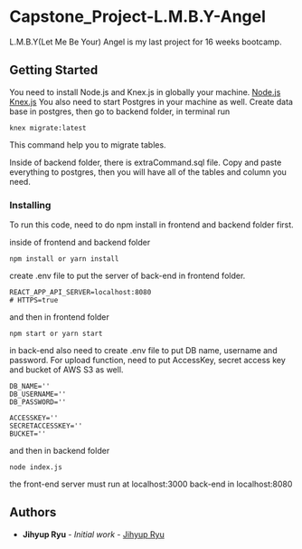 # Capstone_Project-L.M.B.Y-Angel

L.M.B.Y(Let Me Be Your) Angel is my last project for 16 weeks bootcamp.

## Getting Started

You need to install Node.js and Knex.js in globally your machine. [Node.js](https://nodejs.org/en/) [Knex.js](https://knexjs.org/)
You also need to start Postgres in your machine as well.
Create data base in postgres, then go to backend folder, in terminal run
```
knex migrate:latest
```
This command help you to migrate tables.

Inside of backend folder, there is  extraCommand.sql file.
Copy and paste everything to postgres, then you will have all of the tables and column you need.

### Installing

To run this code, need to do npm install in frontend and backend folder first.

inside of frontend and backend folder
```
npm install or yarn install
```

create .env file to put the server of back-end in frontend folder.

```
REACT_APP_API_SERVER=localhost:8080
# HTTPS=true
```

and then in frontend folder

```
npm start or yarn start
```

in back-end also need to create .env file to put DB name, username and password. For upload function, need to put AccessKey, secret access key and bucket of AWS S3 as well.

```
DB_NAME=''
DB_USERNAME=''
DB_PASSWORD=''

ACCESSKEY=''
SECRETACCESSKEY=''
BUCKET=''
```

and then in backend folder

```
node index.js
```

the front-end server must run at localhost:3000 back-end in localhost:8080

## Authors

* **Jihyup Ryu** - *Initial work* - [Jihyup Ryu](https://github.com/JihyupRyu)
